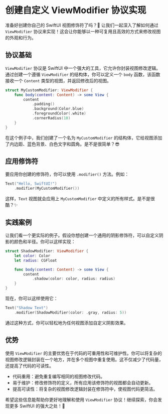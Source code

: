 ﻿# 创建自定义 ViewModifier 协议实现

准备好创建你自己的 SwiftUI 视图修饰符了吗？🎉 让我们一起深入了解如何通过 `ViewModifier` 协议来实现！这会让你能够以一种可复用且高效的方式来修改视图的外观和行为。

## 协议基础

`ViewModifier` 协议是 SwiftUI 中一个强大的工具，它允许你封装视图修改逻辑。通过创建一个遵循 `ViewModifier` 的结构体，你可以定义一个 `body` 函数，该函数接收一个 `Content` 类型的视图，并返回修改后的视图。

```swift
struct MyCustomModifier: ViewModifier {
    func body(content: Content) -> some View {
        content
            .padding()
            .background(Color.blue)
            .foregroundColor(.white)
            .cornerRadius(10)
    }
}
```

在这个例子中，我们创建了一个名为 `MyCustomModifier` 的结构体，它给视图添加了内边距、蓝色背景、白色文字和圆角。是不是很简单？😎

## 应用修饰符

要应用你创建的修饰符，你可以使用 `.modifier()` 方法。例如：

```swift
Text("Hello, SwiftUI!")
    .modifier(MyCustomModifier())
```

这样，`Text` 视图就会应用上 `MyCustomModifier` 中定义的所有样式。是不是很酷？✨

## 实践案例

让我们看一个更实际的例子。假设你想创建一个通用的阴影修饰符，可以自定义阴影的颜色和半径。你可以这样实现：

```swift
struct ShadowModifier: ViewModifier {
    let color: Color
    let radius: CGFloat

    func body(content: Content) -> some View {
        content
            .shadow(color: color, radius: radius)
    }
}
```

现在，你可以这样使用它：

```swift
Text("Shadow Text")
    .modifier(ShadowModifier(color: .gray, radius: 5))
```

通过这种方式，你可以轻松地为任何视图添加自定义阴影效果。

## 优势

使用 `ViewModifier` 的主要优势在于代码的可重用性和可维护性。你可以将复杂的视图修改逻辑封装在一个地方，并在多个视图中重复使用。这不仅减少了代码量，还提高了代码的可读性。

*   代码重用：避免重复编写相同的视图修改代码。
*   易于维护：修改修饰符的定义，所有应用该修饰符的视图都会自动更新。
*   提高可读性：将复杂的视图修改逻辑封装在修饰符中，使视图代码更简洁。

希望这些信息能帮助你更好地理解和使用 `ViewModifier` 协议！继续探索，你会发现更多 SwiftUI 的强大之处！🚀